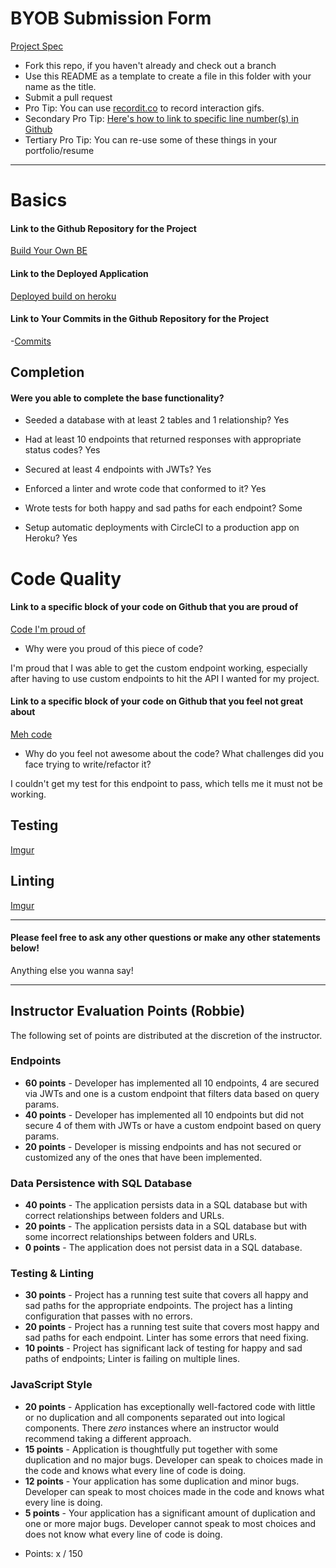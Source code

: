 # BYOB Submission Form

[Project Spec](http://frontend.turing.io/projects/build-your-own-backend.html)

* Fork this repo, if you haven't already and check out a branch
* Use this README as a template to create a file in this folder with your name as the title.
* Submit a pull request
* Pro Tip: You can use [recordit.co](http://recordit.co/) to record interaction gifs.
* Secondary Pro Tip: [Here's how to link to specific line number(s) in Github](http://stackoverflow.com/questions/23821235/how-to-link-to-specific-line-number-on-github)
* Tertiary Pro Tip: You can re-use some of these things in your portfolio/resume

------

# Basics

#### Link to the Github Repository for the Project
[Build Your Own BE](https://github.com/thatPamIAm/build_your_own_be)

#### Link to the Deployed Application
[Deployed build on heroku](https://byob-pam.herokuapp.com/)

#### Link to Your Commits in the Github Repository for the Project

-[Commits](https://github.com/thatPamIAm/build_your_own_be/commits/development)

## Completion

#### Were you able to complete the base functionality?

* Seeded a database with at least 2 tables and 1 relationship?
Yes

* Had at least 10 endpoints that returned responses with appropriate status codes?
Yes

* Secured at least 4 endpoints with JWTs?
Yes

* Enforced a linter and wrote code that conformed to it?
Yes

* Wrote tests for both happy and sad paths for each endpoint?
Some

* Setup automatic deployments with CircleCI to a production app on Heroku?
Yes

# Code Quality

#### Link to a specific block of your code on Github that you are proud of
[Code I'm proud of](https://github.com/thatPamIAm/build_your_own_be/blob/development/server.js#L101-L112)

* Why were you proud of this piece of code?

I'm proud that I was able to get the custom endpoint working, especially after having to use custom endpoints to hit the API I wanted for my project.

#### Link to a specific block of your code on Github that you feel not great about
[Meh code](https://github.com/thatPamIAm/build_your_own_be/blob/development/server.js#L146-L160)

* Why do you feel not awesome about the code? What challenges did you face trying to write/refactor it?

I couldn't get my test for this endpoint to pass, which tells me it must not be working.

## Testing
[Imgur](http://i.imgur.com/ID87mwC.png)

## Linting

[Imgur](http://i.imgur.com/nLfjbhk.png)

-----

#### Please feel free to ask any other questions or make any other statements below!

Anything else you wanna say!

-----

## Instructor Evaluation Points (Robbie)

The following set of points are distributed at the discretion of the instructor.

### Endpoints

* **60 points** - Developer has implemented all 10 endpoints, 4 are secured via JWTs and one is a custom endpoint that filters data based on query params.
* **40 points** - Developer has implemented all 10 endpoints but did not secure 4 of them with JWTs or have a custom endpoint based on query params.
* **20 points** - Developer is missing endpoints and has not secured or customized any of the ones that have been implemented.

### Data Persistence with SQL Database

* **40 points** - The application persists data in a SQL database but with correct relationships between folders and URLs.
* **20 points** - The application persists data in a SQL database but with some incorrect relationships between folders and URLs.
* **0 points** - The application does not persist data in a SQL database.

### Testing & Linting

* **30 points** - Project has a running test suite that covers all happy and sad paths for the appropriate endpoints. The project has a linting configuration that passes with no errors.
* **20 points** - Project has a running test suite that covers most happy and sad paths for each endpoint. Linter has some errors that need fixing.
* **10 points** - Project has significant lack of testing for happy and sad paths of endpoints; Linter is failing on multiple lines.

### JavaScript Style

* **20 points** - Application has exceptionally well-factored code with little or no duplication and all components separated out into logical components. There _zero_ instances where an instructor would recommend taking a different approach.
* **15 points** - Application is thoughtfully put together with some duplication and no major bugs. Developer can speak to choices made in the code and knows what every line of code is doing.
* **12 points** - Your application has some duplication and minor bugs. Developer can speak to most choices made in the code and knows what every line is doing.
* **5 points** - Your application has a significant amount of duplication and one or more major bugs. Developer cannot speak to most choices and does not know what every line of code is doing.

- Points: x / 150